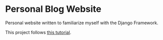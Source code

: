 # Personal Blog Website
Personal website written to familiarize myself with the Django Framework. 

This project follows [this tutorial](https://github.com/justdjango/dtutorial). 
